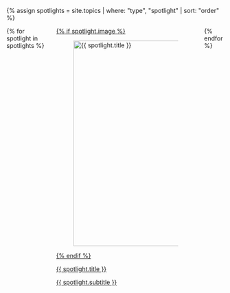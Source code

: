{% assign spotlights = site.topics | where: "type", "spotlight" | sort: "order" %}

<div class="columns is-multiline">
    {% for spotlight in spotlights %}
    <div class="column is-4-desktop is-6-tablet">
        <a href="{{ spotlight.url | prepend: site.baseurl }}">
            <div class="card">
                {% if spotlight.image %}
                <div class="card-image">
                    <figure class="image">
                        <img src="{{ site.baseurl }}/topics/assets/{{ spotlight.image }}" alt="{{ spotlight.title }}" width="640px" height="480px" />
                    </figure>
                </div>
                {% endif %}
                <div class="card-content">
                    <p class="title is-4">{{ spotlight.title }}</p>
                    <p class="subtitle is-4">{{ spotlight.subtitle }}</p>
                </div>
            </div>
        </a>
    </div>
    {% endfor %}
</div>